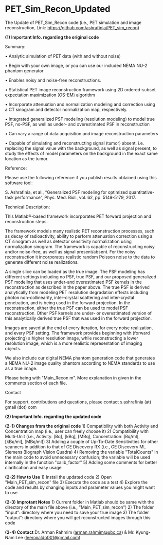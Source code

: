 # PET_Sim_Recon_Updated
The Update of PET_Sim_Recon code (i.e., PET simulation and image reconstruction, Link: https://github.com/ashrafinia/PET_sim_recon)


**(1) Important Info. regarding the original code**

Summary:

• Analytic simulation of PET data (with and without noise)

• Begin with your own image, or you can use our included NEMA NU-2 phantom generator

• Enables noisy and noise-free reconstructions.

• Statistical PET image reconstruction framework using 2D ordered-subset expectation maximization (OS-EM) algorithm

• Incorporate attenuation and normalization modeling and correction using a CT sinogram and detector normalization map, respectively.

• Integrated generalized PSF modeling (resolution modeling) to model true PSF, no-PSF, as well as under- and overestimated PSF in reconstruction

• Can vary a range of data acquisition and image reconstruction parameters

• Capable of simulating and reconstructing signal (tumor) absent, i.e. replacing the signal value with the background, as well as signal present, to study the effects of model parameters on the background in the exact same location as the tumor.

Reference:

Please use the following reference if you publish results obtained using this software tool:

S. Ashrafinia, et al., “Generalized PSF modeling for optimized quantitative-task performance”, Phys. Med. Biol., vol. 62, pp. 5149-5179, 2017.

Technical Description:

This Matlab®-based framework incorporates PET forward projection and reconstruction steps.

The framework models many realistic PET reconstruction processes, such as decay of radioactivity, ability to perform attenuation correction using a CT sinogram as well as detector sensitivity normalization using normalization sinogram. The framework is capable of reconstructing noisy and/or noise-free, as well as signal present/absent. For the noisy reconstruction it incorporates realistic random Poisson noise to the data to generate different noise realizations.

A single slice can be loaded as the true image. The PSF modeling has different settings including no PSF, true PSF, and our proposed generalized PSF modeling that uses under-and overestimated PSF kernels in the reconstruction as described in the paper above. The true PSF is derived analytically from modeling PET resolution degradation effects including photon non-collinearity, inter-crystal scattering and inter-crystal penetration, and is being used in the forward projection. In the reconstruction, either the true PSF can be used to model PSF reconstruction. Other PSF kernels are under- or overestimated version of this analytically derived true PSF that was used in the forward projection.

Images are saved at the end of every iteration, for every noise realization, and every PSF setting. The framework provides beginning with (forward projecting) a higher resolution image, while reconstructing a lower resolution image, which is a more realistic representation of imaging objects.

We also include our digital NEMA phantom generation code that generates a NEMA NU-2 image quality phantom according to NEMA standards to use as a true image.

Please being with "Main_Recon.m". More explanation in given in the comments section of each file.

Contact

For support, contributions and questions, please contact s.ashrafinia (at) gmail (dot) com


**(2) Important Info. regarding the updated code**

  **(2-1) Changes from the original code**
    1) Compatibility with both Activity and Concentration map (i.e., user can freely choose it)
    2) Compatibility with Multi-Unit (i.e., Activity: [Bq], [kBq], [MBq], Concentration: [Bq/ml], [kBq/ml], [MBq/ml])
    3) Adding a couple of Up-To-Date Sensitivities for other scanners in addition to that of GE Discovery RX (i.e.,  GE Discovery MI, Siemens Biograph Vision Quadra)
    4) Removing the variable "TotalCounts" in the main code to avoid unnecessary confusion; the variable will be used internally in the function "calib_factor"
    5) Adding some comments for better clarification and easy usage

  **(2-2) How to Use**
    1) Install the updated code
    2) Open "Main_PET_sim_recon" file
    3) Execute the code as a test
    4) Explore the code and results by changing inputs and parameter values you might want to use

  **(2-3) Improtant Notes**
    1) Current folder in Matlab should be same with the directory of the main file above (i.e., "Main_PET_sim_recon")
    2) The folder "input": directory where you need to save your true image
    3) The folder "output": directory where you will get reconstructed images through this code

**(2-4) Contact**
    Dr. Arman Rahmim (arman.rahmim@ubc.ca) & Mr. Kyung-Nam Lee (leeronaldo001@gmail.com)
